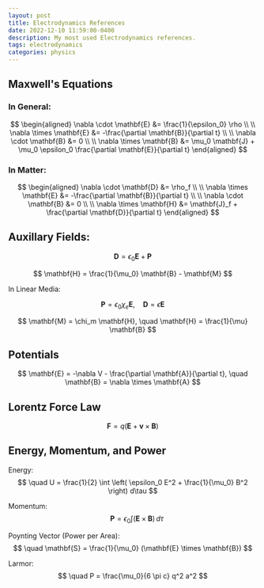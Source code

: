 ```yaml
---
layout: post
title: Electrodynamics References
date: 2022-12-10 11:59:00-0400
description: My most used Electrodynamics references.
tags: electrodynamics
categories: physics
---
```


## Maxwell's Equations

### In General:

$$
\begin{aligned}
\nabla \cdot \mathbf{E} &= \frac{1}{\epsilon_0} \rho \\
\\
\nabla \times \mathbf{E} &= -\frac{\partial \mathbf{B}}{\partial t} \\
\\
\nabla \cdot \mathbf{B} &= 0 \\
\\
\nabla \times \mathbf{B} &= \mu_0 \mathbf{J} + \mu_0 \epsilon_0 \frac{\partial \mathbf{E}}{\partial t}
\end{aligned}
$$


### In Matter:

$$
\begin{aligned}
\nabla \cdot \mathbf{D} &= \rho_f \\
\\
\nabla \times \mathbf{E} &= -\frac{\partial \mathbf{B}}{\partial t} \\
\\
\nabla \cdot \mathbf{B} &= 0 \\
\\
\nabla \times \mathbf{H} &= \mathbf{J}_f + \frac{\partial \mathbf{D}}{\partial t}
\end{aligned}
$$


## Auxillary Fields:

$$
\mathbf{D} = \epsilon_0 \mathbf{E} + \mathbf{P}
$$

$$
\mathbf{H} = \frac{1}{\mu_0} \mathbf{B} - \mathbf{M}
$$

In Linear Media:

$$
\mathbf{P} = \epsilon_0 \chi_e \mathbf{E}, \quad \mathbf{D} = \epsilon \mathbf{E}
$$

$$
\mathbf{M} = \chi_m \mathbf{H}, \quad \mathbf{H} = \frac{1}{\mu} \mathbf{B}
$$


## Potentials

$$
\mathbf{E} = -\nabla V - \frac{\partial \mathbf{A}}{\partial t}, \quad \mathbf{B} = \nabla \times \mathbf{A}
$$

## Lorentz Force Law

$$
\mathbf{F} = q (\mathbf{E} + \mathbf{v} \times \mathbf{B})
$$


## Energy, Momentum, and Power

Energy:  $$ \quad U = \frac{1}{2} \int \left( \epsilon_0 E^2 + \frac{1}{\mu_0} B^2 \right) d\tau $$

Momentum: $$ \quad \mathbf{P} = \epsilon_0 \int (\mathbf{E} \times \mathbf{B}) \, d\tau $$

Poynting Vector (Power per Area): $$ \quad \mathbf{S} = \frac{1}{\mu_0} (\mathbf{E} \times \mathbf{B}) $$ 

Larmor: $$ \quad P = \frac{\mu_0}{6 \pi c} q^2 a^2 $$